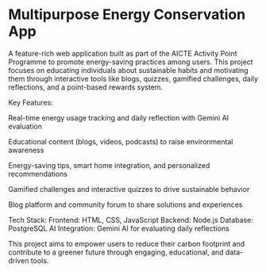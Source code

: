 # Multipurpose Energy Conservation App
A feature-rich web application built as part of the AICTE Activity Point Programme to promote energy-saving practices among users. This project focuses on educating individuals about sustainable habits and motivating them through interactive tools like blogs, quizzes, gamified challenges, daily reflections, and a point-based rewards system.

Key Features:

Real-time energy usage tracking and daily reflection with Gemini AI evaluation

Educational content (blogs, videos, podcasts) to raise environmental awareness

Energy-saving tips, smart home integration, and personalized recommendations

Gamified challenges and interactive quizzes to drive sustainable behavior

Blog platform and community forum to share solutions and experiences

Tech Stack:
Frontend: HTML, CSS, JavaScript
Backend: Node.js
Database: PostgreSQL
AI Integration: Gemini AI for evaluating daily reflections

This project aims to empower users to reduce their carbon footprint and contribute to a greener future through engaging, educational, and data-driven tools.
